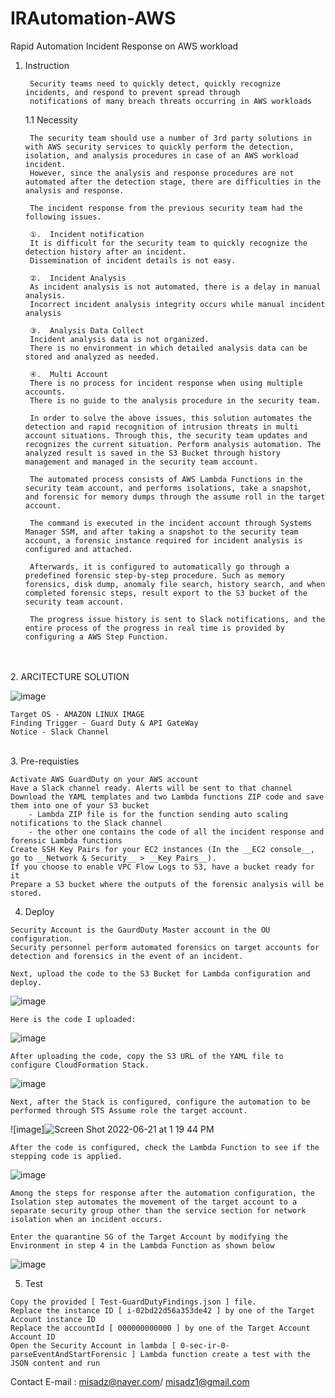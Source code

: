 # IRAutomation-AWS
Rapid Automation Incident Response on AWS workload

1. Instruction

        Security teams need to quickly detect, quickly recognize incidents, and respond to prevent spread through
        notifications of many breach threats occurring in AWS workloads

    1.1 Necessity 

        The security team should use a number of 3rd party solutions in with AWS security services to quickly perform the detection, isolation, and analysis procedures in case of an AWS workload incident.
        However, since the analysis and response procedures are not automated after the detection stage, there are difficulties in the analysis and response.

        The incident response from the previous security team had the following issues.

        ①.	Incident notification
        It is difficult for the security team to quickly recognize the detection history after an incident.
        Dissemination of incident details is not easy.

        ②.	Incident Analysis
        As incident analysis is not automated, there is a delay in manual analysis.
        Incorrect incident analysis integrity occurs while manual incident analysis

        ③.	Analysis Data Collect
        Incident analysis data is not organized.
        There is no environment in which detailed analysis data can be stored and analyzed as needed.

        ④.	Multi Account
        There is no process for incident response when using multiple accounts.
        There is no guide to the analysis procedure in the security team.

        In order to solve the above issues, this solution automates the detection and rapid recognition of intrusion threats in multi account situations. Through this, the security team updates and recognizes the current situation. Perform analysis automation. The analyzed result is saved in the S3 Bucket through history management and managed in the security team account.

        The automated process consists of AWS Lambda Functions in the security team account, and performs isolations, take a snapshot, and forensic for memory dumps through the assume roll in the target account.

        The command is executed in the incident account through Systems Manager SSM, and after taking a snapshot to the security team account, a forensic instance required for incident analysis is configured and attached.

        Afterwards, it is configured to automatically go through a predefined forensic step-by-step procedure. Such as memory forensics, disk dump, anomaly file search, history search, and when completed forensic steps, result export to the S3 bucket of the security team account.

        The progress issue history is sent to Slack notifications, and the entire process of the progress in real time is provided by configuring a AWS Step Function.
<br>
<br>
  2. ARCITECTURE SOLUTION

   ![image](https://user-images.githubusercontent.com/10083600/120258529-30ef3780-c2cd-11eb-9209-160f7e99cc34.png)

    Target OS - AMAZON LINUX IMAGE
    Finding Trigger - Guard Duty & API GateWay
    Notice - Slack Channel
<br>
  3. Pre-requisties
  
    Activate AWS GuardDuty on your AWS account
    Have a Slack channel ready. Alerts will be sent to that channel
    Download the YAML templates and two Lambda functions ZIP code and save them into one of your S3 bucket
        - Lambda ZIP file is for the function sending auto scaling notifications to the Slack channel
        - the other one contains the code of all the incident response and forensic Lambda functions
    Create SSH Key Pairs for your EC2 instances (In the __EC2 console__, go to __Network & Security__ > __Key Pairs__). 
    If you choose to enable VPC Flow Logs to S3, have a bucket ready for it
    Prepare a S3 bucket where the outputs of the forensic analysis will be stored.

   4. Deploy

    Security Account is the GaurdDuty Master account in the OU configuration.
    Security personnel perform automated forensics on target accounts for detection and forensics in the event of an incident.

    Next, upload the code to the S3 Bucket for Lambda configuration and deploy.

![image](https://user-images.githubusercontent.com/10083600/120258684-77449680-c2cd-11eb-9717-1dd9cdcbe39c.png)


    Here is the code I uploaded: 

![image](https://user-images.githubusercontent.com/10083600/120258295-b6beb300-c2cc-11eb-90e1-55d61c4d663d.png)

    After uploading the code, copy the S3 URL of the YAML file to configure CloudFormation Stack.
![image](https://user-images.githubusercontent.com/10083600/120258836-b70b7e00-c2cd-11eb-9cc1-9740dfe13711.png)

    Next, after the Stack is configured, configure the automation to be performed through STS Assume role the target account.
![image]![Screen Shot 2022-06-21 at 1 19 44 PM](https://user-images.githubusercontent.com/10083600/174716147-55413533-555c-4d87-a9df-122914fde878.png)

    After the code is configured, check the Lambda Function to see if the stepping code is applied.
![image](https://user-images.githubusercontent.com/10083600/120258968-fa65ec80-c2cd-11eb-9444-7d4e5cc7e1ec.png)

    Among the steps for response after the automation configuration, the Isolation step automates the movement of the target account to a separate security group other than the service section for network isolation when an incident occurs.

    Enter the quarantine SG of the Target Account by modifying the Environment in step 4 in the Lambda Function as shown below
![image](https://user-images.githubusercontent.com/10083600/120259000-0ce02600-c2ce-11eb-9fac-ea37f7077c79.png)

   5. Test

    Copy the provided [ Test-GuardDutyFindings.json ] file.
    Replace the instance ID [ i-02bd22d56a353de42 ] by one of the Target Account instance ID
    Replace the accountId [ 000000000000 ] by one of the Target Account Account ID
    Open the Security Account in lambda [ 0-sec-ir-0-parseEventAndStartForensic ] Lambda function create a test with the JSON content and run


Contact E-mail : misadz@naver.com/ misadz1@gmail.com
